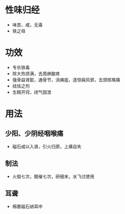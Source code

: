 # 性味归经
- 味苦、咸，无毒
- 铁之母
# 功效
- 专杀铁毒
- 除大热烦满，去周痹酸疼
- 强骨益肾脏，通骨节，消痈疽，逐惊痫风邪，去颈核喉痛
- 祛怯之剂
- 生精开窍，闭气固泄
# 用法
## 少阳、少阴经咽喉痛
- 磁石咸以入肾，引火归原，上痛自失
## 制法
- 火煅七次，醋催七次，研细末，水飞过使用
## 耳聋
- 棉裹磁石纳耳中